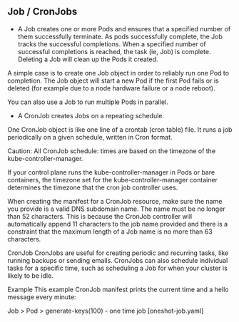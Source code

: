   Job / CronJobs
-------------------
* A Job creates one or more Pods and ensures that a specified number of them successfully terminate. As pods successfully complete, the Job tracks the successful completions.
 When a specified number of successful completions is reached, the task (ie, Job) is complete. Deleting a Job will clean up the Pods it created.

A simple case is to create one Job object in order to reliably run one Pod to completion. The Job object will start a new Pod
 if the first Pod fails or is deleted (for example due to a node hardware failure or a node reboot).

You can also use a Job to run multiple Pods in parallel.

 * A CronJob creates Jobs on a repeating schedule.

One CronJob object is like one line of a crontab (cron table) file. It runs a job periodically on a given schedule, written in Cron format.

Caution:
All CronJob schedule: times are based on the timezone of the kube-controller-manager.

If your control plane runs the kube-controller-manager in Pods or bare containers, the timezone set for the kube-controller-manager container determines the timezone that the cron job controller uses.

When creating the manifest for a CronJob resource, make sure the name you provide is a valid DNS subdomain name. 
The name must be no longer than 52 characters. This is because the CronJob controller will automatically append 11 characters to the job name provided and there
 is a constraint that the maximum length of a Job name is no more than 63 characters.

CronJob
CronJobs are useful for creating periodic and recurring tasks, like running backups or sending emails. CronJobs can also schedule individual tasks for a specific time, 
such as scheduling a Job for when your cluster is likely to be idle.

Example
This example CronJob manifest prints the current time and a hello message every minute:



Job > Pod > generate-keys(100)      - one time job [oneshot-job.yaml]





